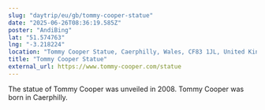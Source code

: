 ```yaml
---
slug: "daytrip/eu/gb/tommy-cooper-statue"
date: "2025-06-26T08:36:19.585Z"
poster: "AndiBing"
lat: "51.574763"
lng: "-3.218224"
location: "Tommy Cooper Statue, Caerphilly, Wales, CF83 1JL, United Kingdom"
title: "Tommy Cooper Statue"
external_url: https://www.tommy-cooper.com/statue
---
```

The statue of Tommy Cooper was unveiled in 2008. Tommy Cooper was born in Caerphilly.